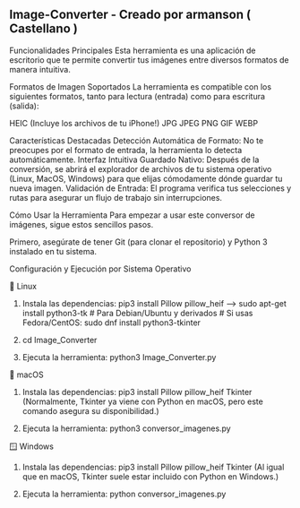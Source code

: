 ## Image-Converter - Creado por armanson ( Castellano )

Funcionalidades Principales
Esta herramienta es una aplicación de escritorio que te permite convertir tus imágenes entre diversos formatos de manera intuitiva.

Formatos de Imagen Soportados
La herramienta es compatible con los siguientes formatos, tanto para lectura (entrada) como para escritura (salida):

HEIC (Incluye los archivos de tu iPhone!)
JPG
JPEG
PNG
GIF
WEBP

Características Destacadas
Detección Automática de Formato: No te preocupes por el formato de entrada, la herramienta lo detecta automáticamente.
Interfaz Intuitiva
Guardado Nativo: Después de la conversión, se abrirá el explorador de archivos de tu sistema operativo (Linux, MacOS, Windows) para que elijas cómodamente dónde guardar tu nueva imagen.
Validación de Entrada: El programa verifica tus selecciones y rutas para asegurar un flujo de trabajo sin interrupciones.

Cómo Usar la Herramienta
Para empezar a usar este conversor de imágenes, sigue estos sencillos pasos.

Primero, asegúrate de tener Git (para clonar el repositorio) y Python 3 instalado en tu sistema.


Configuración y Ejecución por Sistema Operativo

🐧 Linux
1. Instala las dependencias: pip3 install Pillow pillow_heif --> sudo apt-get install python3-tk # Para Debian/Ubuntu y derivados # Si usas Fedora/CentOS: sudo dnf install python3-tkinter
   
2. cd Image_Converter
   
3. Ejecuta la herramienta: python3 Image_Converter.py

🍎 macOS
1. Instala las dependencias: pip3 install Pillow pillow_heif Tkinter (Normalmente, Tkinter ya viene con Python en macOS, pero este comando asegura su disponibilidad.)

2. Ejecuta la herramienta: python3 conversor_imagenes.py
   
🪟 Windows
1. Instala las dependencias: pip3 install Pillow pillow_heif Tkinter (Al igual que en macOS, Tkinter suele estar incluido con Python en Windows.)

2. Ejecuta la herramienta: python conversor_imagenes.py
